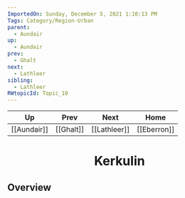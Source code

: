 ```yaml
---
ImportedOn: Sunday, December 5, 2021 1:10:13 PM
Tags: Category/Region-Urban
parent:
  - Aundair
up:
  - Aundair
prev:
  - Ghalt
next:
  - Lathleer
sibling:
  - Lathleer
RWtopicId: Topic_10
---
```


| Up | Prev | Next | Home |
|----|------|------|------|
| [[Aundair]] | [[Ghalt]] | [[Lathleer]] | [[Eberron]] |

# <center>Kerkulin</center>

## Overview
